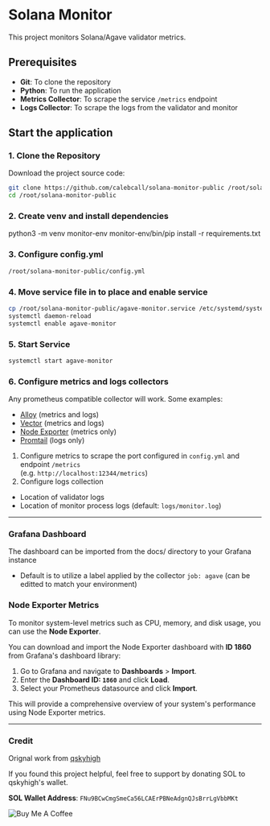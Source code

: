 
# Solana Monitor

This project monitors Solana/Agave validator metrics. 

## Prerequisites

- **Git**: To clone the repository
- **Python**: To run the application
- **Metrics Collector**: To scrape the service `/metrics` endpoint
- **Logs Collector**: To scrape the logs from the validator and monitor

## Start the application

### 1. Clone the Repository
Download the project source code:
```bash
git clone https://github.com/calebcall/solana-monitor-public /root/solana-monitor-public/
cd /root/solana-monitor-public
```

### 2. Create venv and install dependencies
python3 -m venv monitor-env
monitor-env/bin/pip install -r requirements.txt

### 3. Configure config.yml
```bash
/root/solana-monitor-public/config.yml
```

### 4. Move service file in to place and enable service
```bash
cp /root/solana-monitor-public/agave-monitor.service /etc/systemd/system/
systemctl daemon-reload
systemctl enable agave-monitor
```

### 5. Start Service
```bash
systemctl start agave-monitor
```

### 6. Configure metrics and logs collectors
Any prometheus compatible collector will work.  Some examples:
  - [Alloy](https://grafana.com/docs/alloy/latest/ "From Grafana") (metrics and logs)
  - [Vector](https://vector.dev "From Datadog") (metrics and logs)
  - [Node Exporter](https://github.com/prometheus/node_exporter "From the prometheus project") (metrics only)
  - [Promtail](https://grafana.com/docs/loki/latest/send-data/promtail/installation/) (logs only)
  
1. Configure metrics to scrape the port configured in `config.yml` and endpoint `/metrics`<br>
  (e.g. `http://localhost:12344/metrics`)
2. Configure logs collection<br>
  - Location of validator logs
  - Location of monitor process logs (default: `logs/monitor.log`)
  
---

### Grafana Dashboard
The dashboard can be imported from the docs/ directory to your Grafana instance<br>
  - Default is to utilize a label applied by the collector `job: agave` (can be editted to match your environment)

### Node Exporter Metrics

To monitor system-level metrics such as CPU, memory, and disk usage, you can use the **Node Exporter**.

You can download and import the Node Exporter dashboard with **ID 1860** from Grafana's dashboard library:

1. Go to Grafana and navigate to **Dashboards** > **Import**.
2. Enter the **Dashboard ID: `1860`** and click **Load**.
3. Select your Prometheus datasource and click **Import**.

This will provide a comprehensive overview of your system's performance using Node Exporter metrics.

--- 

### Credit
Orignal work from [qskyhigh](https://github.com/qskyhigh/solana-monitor-public)<br>

If you found this project helpful, feel free to support by donating SOL to qskyhigh's wallet.

**SOL Wallet Address**: `FNu9BCwCmgSmeCa56LCAErPBNeAdgnQJsBrrLgVbbMKt`

<img src="https://www.buymeacoffee.com/assets/img/custom_images/yellow_img.png" alt="Buy Me A Coffee">